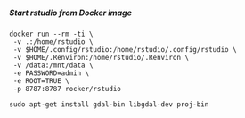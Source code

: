 ##### Start rstudio from Docker image

```shell
docker run --rm -ti \
 -v .:/home/rstudio \
 -v $HOME/.config/rstudio:/home/rstudio/.config/rstudio \
 -v $HOME/.Renviron:/home/rstudio/.Renviron \
 -v /data:/mnt/data \
 -e PASSWORD=admin \
 -e ROOT=TRUE \
 -p 8787:8787 rocker/rstudio
```

```shell
sudo apt-get install gdal-bin libgdal-dev proj-bin
```
